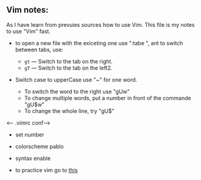 ## Vim notes:
   
As I have learn from prevuies sources how to use Vim. This file is my notes to use "Vim" fast.

* to open a new file with the exiceting one use ":tabe <filename>", ant to switch between tabs, use:
	- `gt` — Switch to the tab on the right.
	- `gT` — Switch to the tab on the left2.

* Switch case to upperCase use "~" for one word. 
     - To switch the word to the right use "gUw"
     - To change multiple words, put a number in front of the commande "gU$w"
     - To change the whole line, try "gU$"

<-- .vimrc conf-->

* set number
* colorscheme pablo
* syntax enable

* to practice vim go to [this](http://vimgenius.com)

